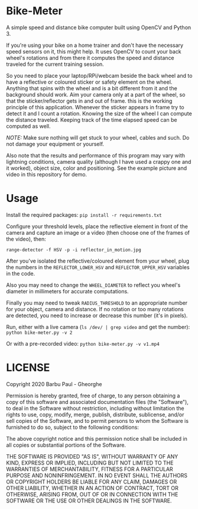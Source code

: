 Bike-Meter
==========
A simple speed and distance bike computer built using OpenCV and Python 3.

If you're using your bike on a home trainer and don't have the necessary speed sensors on it, this might help.
It uses OpenCV to count your back wheel's rotations and from there it computes the speed and distance
traveled for the current training session.

So you need to place your laptop/RPi/webcam beside the back wheel and to have a reflective or coloured sticker or safety element on the wheel.
Anything that spins with the wheel and is a bit different from it and the background should work.
Aim your camera only at a part of the wheel, so that the sticker/reflector gets in and out of frame. this is the working principle of this application. Whenever the sticker appears in frame try to detect it and I count a rotation. Knowing the size of the wheel I can compute the distance traveled. Keeping track of the time elapsed speed can be computed as well.

*NOTE:* Make sure nothing will get stuck to your wheel, cables and such. Do not damage your equipment or yourself.

Also note that the results and performance of this program may vary with lightning conditions, camera quality (although I have used a crappy one and it worked), object size, color and positioning.
See the example picture and video in this repository for demo.

Usage
=====
Install the required packages:
`pip install -r requirements.txt`

Configure your threshold levels, place the reflective element in front of the camera and capture an image or a video (then choose one of the frames of the video), then:

`range-detector -f HSV -p -i reflector_in_motion.jpg`

After you've isolated the reflective/coloured element from your wheel, plug the numbers in
the `REFLECTOR_LOWER_HSV` and `REFLECTOR_UPPER_HSV` variables in the code.

Also you may need to change the `WHEEL_DIAMETER` to reflect you wheel's diameter in millimeters for accurate computations.

Finally you may need to tweak `RADIUS_THRESHOLD` to an appropriate number for your object,
camera and distance.
If no rotation or too many rotations are detected, you need to increase or decrease this number (it's in pixels).

Run, either with a live camera (`ls /dev/ | grep video` and get the number):
`python bike-meter.py -v 2`

Or with a pre-recorded video:
`python bike-meter.py -v v1.mp4`

LICENSE
=======
Copyright 2020 Barbu Paul - Gheorghe

Permission is hereby granted, free of charge, to any person obtaining a copy of this software and associated documentation files (the "Software"), to deal in the Software without restriction, including without limitation the rights to use, copy, modify, merge, publish, distribute, sublicense, and/or sell copies of the Software, and to permit persons to whom the Software is furnished to do so, subject to the following conditions:

The above copyright notice and this permission notice shall be included in all copies or substantial portions of the Software.

THE SOFTWARE IS PROVIDED "AS IS", WITHOUT WARRANTY OF ANY KIND, EXPRESS OR IMPLIED, INCLUDING BUT NOT LIMITED TO THE WARRANTIES OF MERCHANTABILITY, FITNESS FOR A PARTICULAR PURPOSE AND NONINFRINGEMENT. IN NO EVENT SHALL THE AUTHORS OR COPYRIGHT HOLDERS BE LIABLE FOR ANY CLAIM, DAMAGES OR OTHER LIABILITY, WHETHER IN AN ACTION OF CONTRACT, TORT OR OTHERWISE, ARISING FROM, OUT OF OR IN CONNECTION WITH THE SOFTWARE OR THE USE OR OTHER DEALINGS IN THE SOFTWARE.
